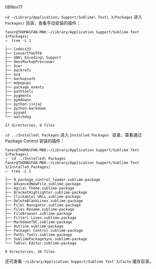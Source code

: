 08Nov17

`cd ~/Library/Application\ Support/Sublime\ Text\ 3/Packages` 进入 `Packages/` 目录，查看手动安装的插件：

```shell
faner@THOMASFAN-MB0:~/Library/Application Support/Sublime Text 3/Packages|
⇒  tree -L 1
.
├── Codecs33
├── ConvertToUTF8
├── GBK\ Encoding\ Support
├── OmniMarkupPreviewer
├── User
├── backrefs
├── bs4
├── markupsafe
├── mdpopups
├── package_events
├── pathtools
├── pygments
├── pymdownx
├── python-jinja2
├── python-markdown
├── pyyaml
└── watchdog

17 directories, 0 files
```

`cd ../Installed\ Packages` 进入 `Installed Packages ` 目录，查看通过 Package Control 安装的插件：

```shell
faner@THOMASFAN-MB0:~/Library/Application Support/Sublime Text 3/Packages|
⇒  cd ../Installed\ Packages 
faner@THOMASFAN-MB0:~/Library/Application Support/Sublime Text 3/Installed Packages|
⇒  tree -L 1
.
├── 0_package_control_loader.sublime-package
├── AdvancedNewFile.sublime-package
├── Agila\ Theme.sublime-package
├── BracketHighlighter.sublime-package
├── Clickable\ URLs.sublime-package
├── DeleteBlankLines.sublime-package
├── File\ Navigator.sublime-package
├── File\ Rename.sublime-package
├── FileBrowser.sublime-package
├── Filter\ Lines.sublime-package
├── MarkdownTOC.sublime-package
├── Outline.sublime-package
├── Package\ Control.sublime-package
├── Path\ Tools.sublime-package
├── SublimePackageSync.sublime-package
└── Table\ Editor.sublime-package

0 directories, 16 files
```

还可查看 `~/Library/Application Support/Sublime Text 3/Cache` 缓存目录。

